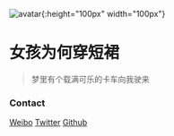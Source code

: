 ![avatar](https://blog.mengniang.tv/static/img/avatar.jpg){:height="100px" width="100px"}
# 女孩为何穿短裙

> 梦里有个载满可乐的卡车向我驶来

### Contact

[Weibo](http://weibo.com/5434512907)
[Twitter](https://twitter.com/iggppc)
[Github](https://github.com/donghaichen)
